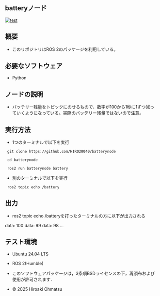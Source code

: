 ## batteryノード
[![test](https://github.com/HIRO20040/ros/actions/workflows/test.yml/badge.svg)](https://github.com/HIRO20040/ros/actions/workflows/test.yml)

## 概要
- このリポジトリはROS 2のパッケージを利用している。

## 必要なソフトウェア
- Python


## ノードの説明
- バッテリー残量をトピックにのせるもので、数字が100から1秒に1ずつ減っていくようになっている。実際のバッテリー残量ではないので注意。

## 実行方法
- 1つのターミナルで以下を実行
```
 git clone https://github.com/HIRO20040/batterynode
```
``` 
 cd batterynode
```
```
 ros2 run batterynode battery
```

- 別のターミナルで以下を実行
```
 ros2 topic echo /battery
```

## 出力
- ros2 topic echo /batteryを打ったターミナルの方に以下が出力される

data: 100
data: 99
data: 98
...

## テスト環境
- Ubuntu 24.04 LTS
- ROS 2(Humble)









- このソフトウェアパッケージは，3条項BSDライセンスの下，再頒布および使用が許可されます．

- © 2025 Hiroaki Ohmatsu

